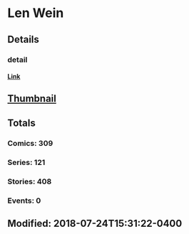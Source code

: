# Len  Wein 
## Details
### detail
#### [Link](http://marvel.com/comics/creators/967/len_wein?utm_campaign=apiRef&utm_source=225578a89fc76f3d20fbffda5d17a88d)
## [Thumbnail](http://i.annihil.us/u/prod/marvel/i/mg/9/d0/4bc480499d7db.jpg)
## Totals
### Comics: 309
### Series: 121
### Stories: 408
### Events: 0
## Modified: 2018-07-24T15:31:22-0400